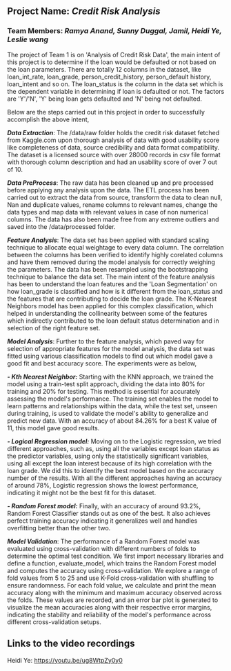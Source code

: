 ## Project Name: *Credit Risk Analysis*

### Team Members: *Ramya Anand, Sunny Duggal, Jamil, Heidi Ye, Leslie wang*

The project of Team 1 is on 'Analysis of Credit Risk Data', the main intent of this project is to determine if the loan would be defaulted or not based on the loan parameters. There are totally 12 columns in the dataset, like loan_int_rate, loan_grade, person_credit_history, person_default history, loan_intent and so on. The loan_status is the column in the data set which is the dependent variable in determining if loan is defaulted or not. The factors are 'Y'/'N', 'Y' being loan gets defaulted and 'N' being not defaulted.

Below are the steps carried out in this project in order to successfully accomplish the above intent,

***Data Extraction***: The /data/raw folder holds the credit risk dataset fetched from Kaggle.com upon thorough analysis of data with good usability score like completeness of data, source credibility and data format compatibility. The dataset is a licensed source with over 28000 records in csv file format with thorough column description and had an usability score of over 7 out of 10.

***Data PreProcess***: The raw data has been cleaned up and pre processed before applying any analysis upon the data. The ETL process has been carried out to extract the data from source, transform the data to clean null, Nan and duplicate values, rename columns to relevant names, change the data types and map data with relevant values in case of non numerical columns. The data has also been made free from any extreme outliers and saved into the /data/processed folder.

***Feature Analysis***: The data set has been applied with standard scaling technique to allocate equal weightage to every data column. The correlation between the columns has been verified to identify highly corelated columns and have them removed during the model analysis for correctly weighing the parameters. The data has been resampled using the bootstrapping technique to balance the data set. 
The main intent of the feature analysis has been to understand the loan features and the 'Loan Segmentation' on how loan_grade is classified and how is it different from the loan_status and the features that are contributing to decide the loan grade. The K-Nearest Neighbors model has been applied for this complex classification, which helped in understanding the collinearity between some of the features which indirectly contributed to the loan default status determination and in selection of the right feature set.

***Model Analysis***: Further to the feature analysis, which paved way for selection of appropriate features for the model analysis, the data set was fitted using various classification models to find out which model gave a good fit and best accuracy score. The experiments were as below,
  
  ***- Kth Nearest Neighbor:***
Starting with the KNN approach, we trained the model using a train-test split approach, dividing the data into 80% for training and 20% for testing. This method is essential for accurately assessing the model's performance. The training set enables the model to learn patterns and relationships within the data, while the test set, unseen during training, is used to validate the model's ability to generalize and predict new data. With an accuracy of about 84.26% for a best K value of 11, this model gave good results.

  ***- Logical Regression model:***
  Moving on to the Logistic regression, we tried different approaches, such as, using all the variables except loan status as the predictor variables, using only the statistically significant variables, using all except the loan interest because of its high correlation with the loan grade. We did this to identify the best model based on the accuracy number of the results. With all the different approaches having an accuracy of around 78%, Logistic regression shows the lowest performance, indicating it might not be the best fit for this dataset.

  ***- Random Forest model:***
  Finally, with an accuracy of around 93.2%, Random Forest Classifier stands out as one of the best. It also achieves perfect training accuracy indicating it generalizes well and handles overfitting better than the other two.

***Model Validation***: The performance of a Random Forest model was evaluated using cross-validation with different numbers of folds to determine the optimal test condition. We first import necessary libraries and define a function, evaluate_model, which trains the Random Forest model and computes the accuracy using cross-validation. We explore a range of fold values from 5 to 25 and use K-Fold cross-validation with shuffling to ensure randomness. For each fold value, we calculate and print the mean accuracy along with the minimum and maximum accuracy observed across the folds. These values are recorded, and an error bar plot is generated to visualize the mean accuracies along with their respective error margins, indicating the stability and reliability of the model's performance across different cross-validation setups. 

## Links to the video recordings

Heidi Ye: https://youtu.be/ug8WtpZy0y0

